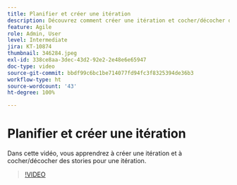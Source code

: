 ```yaml
---
title: Planifier et créer une itération
description: Découvrez comment créer une itération et cocher/décocher des stories pour une itération.
feature: Agile
role: Admin, User
level: Intermediate
jira: KT-10874
thumbnail: 346284.jpeg
exl-id: 338ce8aa-3dec-43d2-92e2-2e48e6e65947
doc-type: video
source-git-commit: bbdf99c6bc1be714077fd94fc3f8325394de36b3
workflow-type: ht
source-wordcount: '43'
ht-degree: 100%

---
```


# Planifier et créer une itération

Dans cette vidéo, vous apprendrez à créer une itération et à cocher/décocher des stories pour une itération.

>[!VIDEO](https://video.tv.adobe.com/v/346284/?quality=12&learn=on&enablevpops=1)
